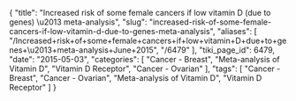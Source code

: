 {
    "title": "Increased risk of some female cancers if low vitamin D (due to genes) \u2013 meta-analysis",
    "slug": "increased-risk-of-some-female-cancers-if-low-vitamin-d-due-to-genes-meta-analysis",
    "aliases": [
        "/Increased+risk+of+some+female+cancers+if+low+vitamin+D+due+to+genes+\u2013+meta-analysis+June+2015",
        "/6479"
    ],
    "tiki_page_id": 6479,
    "date": "2015-05-03",
    "categories": [
        "Cancer - Breast",
        "Meta-analysis of Vitamin D",
        "Vitamin D Receptor",
        "Cancer - Ovarian"
    ],
    "tags": [
        "Cancer - Breast",
        "Cancer - Ovarian",
        "Meta-analysis of Vitamin D",
        "Vitamin D Receptor"
    ]
}